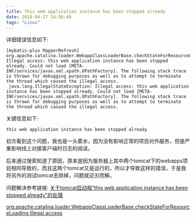 ```yaml
---
title: this web application instance has been stopped already
date: 2019-04-17 14:56:49
tags: "Linux"
---
```


详细错误信息如下:
```
[mybatis-plus MapperRefresh] org.apache.catalina.loader.WebappClassLoaderBase.checkStateForResourceLoading Illegal access: this web application instance has been stopped already. Could not load [META-INF/services/javax.xml.xpath.XPathFactory]. The following stack trace is thrown for debugging purposes as well as to attempt to terminate the thread which caused the illegal access.
 java.lang.IllegalStateException: Illegal access: this web application instance has been stopped already. Could not load [META-INF/services/javax.xml.xpath.XPathFactory]. The following stack trace is thrown for debugging purposes as well as to attempt to terminate the thread which caused the illegal access.

```

关键信息如下:
```
this web application instance has been stopped already

```
<!--more-->
初次看到这个问题，我也是一头雾水，因为没有影响正常的项目对外服务，但是严重影响线上对接客户端时日志的阅读。

后来通过搜索知道了原因，原来是因为服务器上其中两个tomcat下的webapps项目相同导致的，而且这两个tomcat又是运行的，所以才导致这样的错误，于是我将另外的测试tomcat去除掉，问题就迎刃而解。

问题解决参考链接:
[关于tomcat启动报“this web application instance has been stopped already”的处理](https://www.cnblogs.com/xxyBlogs/p/5536731.html)

[org.apache.catalina.loader.WebappClassLoaderBase.checkStateForResourceLoading Illegal access](https://blog.csdn.net/zl544434558/article/details/49095591)